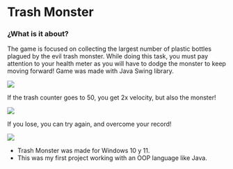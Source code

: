 # Trash Monster

### ¿What is it about?
The game is focused on collecting the largest number of plastic bottles plagued by the evil trash monster. While doing this task, you must pay attention to your health meter as you will have to dodge the monster to keep moving forward! Game was made with Java Swing library.

![](https://i.imgur.com/9gQU7Vd.gif)

If the trash counter goes to 50, you get 2x velocity, but also the monster!

![](https://i.imgur.com/rde6C2e.gif)

If you lose, you can try again, and overcome your record!

![](https://i.imgur.com/Q1CVanc.gif)

* Trash Monster was made for Windows 10 y 11.
* This was my first project working with an OOP language like Java.



